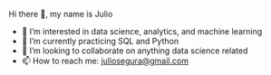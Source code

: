 Hi there 👋, my name is Julio

- 👀 I’m interested in data science, analytics, and machine learning
- 🌱 I’m currently practicing SQL and Python
- 💞️ I’m looking to collaborate on anything data science related
- 📫 How to reach me: juliosegura@gmail.com

<!---
xocolado/xocolado is a ✨ special ✨ repository because its `README.md` (this file) appears on your GitHub profile.
You can click the Preview link to take a look at your changes.
--->
